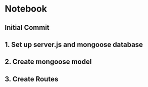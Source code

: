 # Notebook

## Initial Commit

## 1. Set up server.js and mongoose database

## 2. Create mongoose model

## 3. Create Routes
